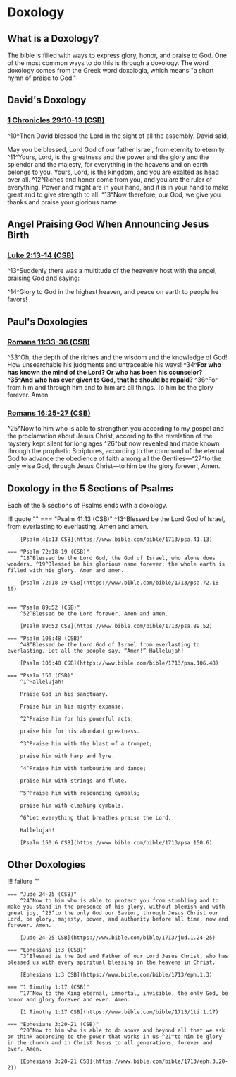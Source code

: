 # Doxology

## What is a Doxology?
The bible is filled with ways to express glory, honor, and praise to God. One of the most common ways to do this is through a doxology. The word doxology comes from the Greek word doxologia, which means "a short hymn of praise to God."

## David's Doxology
### [1 Chronicles 29:10-13 (CSB)](https://www.bible.com/bible/1713/1ch.29.10-13)
^10^Then David blessed the Lord in the sight of all the assembly. David said,

May you be blessed, Lord God of our father Israel, from eternity to eternity. ^11^Yours, Lord, is the greatness and the power and the glory and the splendor and the majesty, for everything in the heavens and on earth belongs to you. Yours, Lord, is the kingdom, and you are exalted as head over all. ^12^Riches and honor come from you, and you are the ruler of everything. Power and might are in your hand, and it is in your hand to make great and to give strength to all. ^13^Now therefore, our God, we give you thanks and praise your glorious name.


## Angel Praising God When Announcing Jesus Birth
### [Luke 2:13-14 (CSB)](https://www.bible.com/bible/1713/luk.2.13-14)
^13^Suddenly there was a multitude of the heavenly host with the angel, praising God and saying:

^14^Glory to God in the highest heaven, and peace on earth to people he favors!


## Paul's Doxologies
### [Romans 11:33-36 (CSB)](https://www.bible.com/bible/1713/rom.11.33-36)
^33^Oh, the depth of the riches and the wisdom and the knowledge of God! How unsearchable his judgments and untraceable his ways! ^34^**For who has known the mind of the Lord? Or who has been his counselor? ^35^And who has ever given to God, that he should be repaid?** ^36^For from him and through him and to him are all things. To him be the glory forever. Amen.

### [Romans 16:25-27 (CSB)](https://www.bible.com/bible/1713/rom.16.25-27)
^25^Now to him who is able to strengthen you according to my gospel and the proclamation about Jesus Christ, according to the revelation of the mystery kept silent for long ages ^26^but now revealed and made known through the prophetic Scriptures, according to the command of the eternal God to advance the obedience of faith among all the Gentiles—^27^to the only wise God, through Jesus Christ—to him be the glory forever!, Amen.

## Doxology in the 5 Sections of Psalms
Each of the 5 sections of Psalms ends with a doxology.

!!! quote ""
    === "Psalm 41:13 (CSB)"
        ^13^Blessed be the Lord God of Israel, from everlasting to everlasting. Amen and amen.

        [Psalm 41:13 CSB](https://www.bible.com/bible/1713/psa.41.13)

    === "Psalm 72:18-19 (CSB)"
        ^18^Blessed be the Lord God, the God of Israel, who alone does wonders. ^19^Blessed be his glorious name forever; the whole earth is filled with his glory. Amen and amen.

        [Psalm 72:18-19 CSB](https://www.bible.com/bible/1713/psa.72.18-19)


    === "Psalm 89:52 (CSB)"
        ^52^Blessed be the Lord forever. Amen and amen.

        [Psalm 89:52 CSB](https://www.bible.com/bible/1713/psa.89.52)

    === "Psalm 106:48 (CSB)"
        ^48^Blessed be the Lord God of Israel from everlasting to everlasting. Let all the people say, “Amen!” Hallelujah!

        [Psalm 106:48 CSB](https://www.bible.com/bible/1713/psa.106.48)

    === "Psalm 150 (CSB)"
        ^1^Hallelujah!

        Praise God in his sanctuary.

        Praise him in his mighty expanse.

        ^2^Praise him for his powerful acts;

        praise him for his abundant greatness.

        ^3^Praise him with the blast of a trumpet;

        praise him with harp and lyre.

        ^4^Praise him with tambourine and dance;

        praise him with strings and flute.

        ^5^Praise him with resounding cymbals;

        praise him with clashing cymbals.

        ^6^Let everything that breathes praise the Lord.

        Hallelujah!

        [Psalm 150:6 CSB](https://www.bible.com/bible/1713/psa.150.6)

## Other Doxologies
!!! failure ""

    === "Jude 24-25 (CSB)"
        ^24^Now to him who is able to protect you from stumbling and to make you stand in the presence of his glory, without blemish and with great joy, ^25^to the only God our Savior, through Jesus Christ our Lord, be glory, majesty, power, and authority before all time, now and forever. Amen.

        [Jude 24-25 CSB](https://www.bible.com/bible/1713/jud.1.24-25)

    === "Ephesians 1:3 (CSB)"
        ^3^Blessed is the God and Father of our Lord Jesus Christ, who has blessed us with every spiritual blessing in the heavens in Christ.

        [Ephesians 1:3 CSB](https://www.bible.com/bible/1713/eph.1.3)

    === "1 Timothy 1:17 (CSB)"
        ^17^Now to the King eternal, immortal, invisible, the only God, be honor and glory forever and ever. Amen.

        [1 Timothy 1:17 CSB](https://www.bible.com/bible/1713/1ti.1.17)

    === "Ephesians 3:20-21 (CSB)"
        ^20^Now to him who is able to do above and beyond all that we ask or think according to the power that works in us—^21^to him be glory in the church and in Christ Jesus to all generations, forever and ever. Amen.

        [Ephesians 3:20-21 CSB](https://www.bible.com/bible/1713/eph.3.20-21)
